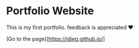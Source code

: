 # Portfolio Website

This is my first portfolio. feedback is appreciated ❤️

(Go to the page)[https://idieg.github.io/]